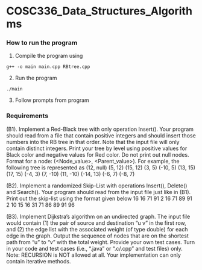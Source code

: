 # COSC336_Data_Structures_Algorithms

### How to run the program
1. Compile the program using 
```
g++ -o main main.cpp RBtree.cpp
```
2. Run the program
```
./main
```
3.  Follow prompts from program

### Requirements
(B1). Implement a Red-Black tree with only operation Insert(). Your program should read from a file that contain
positive integers and should insert those numbers into the RB tree in that order. Note that the input file will only
contain distinct integers. Print your tree by level using positive values for Black color and negative values for Red color.
Do not print out null nodes.
Format for a node: (<Node_value>, <Parent_value>). For example, the following tree is represented as
(12, null)
(5, 12) (15, 12)
(3, 5) (-10, 5) (13, 15) (17, 15)
(-4, 3) (7, -10) (11, -10) (-14, 13)
(-6, 7) (-8, 7)

(B2). Implement a randomized Skip-List with operations Insert(), Delete() and Search(). Your program should read from
the input file just like in (B1). Print out the skip-list using the format given below
16
16 71 91
2 16 71 89 91
2 10 15 16 31 71 86 89 91 96

(B3). Implement Dijkstra’s algorithm on an undirected graph. The input file would contain (1) the pair of source and
destination “u v” in the first row, and (2) the edge list with the associated weight (of type double) for each edge in the
graph. Output the sequence of nodes that are on the shortest path from “u” to “v” with the total weight. Provide your
own test cases. Turn in your code and test cases (i.e., “.java” or “.c/.cpp” and test files) only.
Note: RECURSION is NOT allowed at all. Your implementation can only contain iterative methods.
